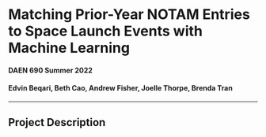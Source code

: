 # Matching Prior-Year NOTAM Entries to Space Launch Events with Machine Learning
#### DAEN 690 Summer 2022
#### Edvin Beqari, Beth Cao, Andrew Fisher, Joelle Thorpe, Brenda Tran
-----

## Project Description
